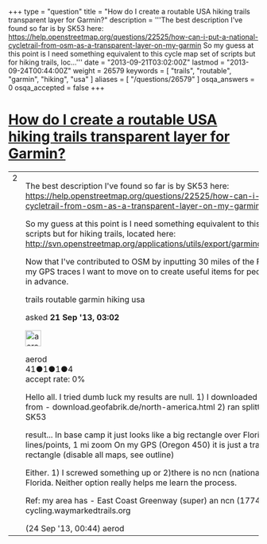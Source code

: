 +++
type = "question"
title = "How do I create a routable USA hiking trails transparent layer for Garmin?"
description = '''The best description I&#x27;ve found so far is by SK53 here: https://help.openstreetmap.org/questions/22525/how-can-i-put-a-national-cycletrail-from-osm-as-a-transparent-layer-on-my-garmin So my guess at this point is I need something equivalent to this cycle map set of scripts but for hiking trails, loc...'''
date = "2013-09-21T03:02:00Z"
lastmod = "2013-09-24T00:44:00Z"
weight = 26579
keywords = [ "trails", "routable", "garmin", "hiking", "usa" ]
aliases = [ "/questions/26579" ]
osqa_answers = 0
osqa_accepted = false
+++

<div class="headNormal">

# [How do I create a routable USA hiking trails transparent layer for Garmin?](/questions/26579/how-do-i-create-a-routable-usa-hiking-trails-transparent-layer-for-garmin)

</div>

<div id="main-body">

<div id="askform">

<table id="question-table" style="width:100%;">
<colgroup>
<col style="width: 50%" />
<col style="width: 50%" />
</colgroup>
<tbody>
<tr>
<td style="width: 30px; vertical-align: top"><div class="vote-buttons">
<span id="post-26579-upvote" class="ajax-command post-vote up" rel="nofollow" title="I like this post (click again to cancel)"> </span>
<div id="post-26579-score" class="post-score" title="current number of votes">
2
</div>
<span id="post-26579-downvote" class="ajax-command post-vote down" rel="nofollow" title="I dont like this post (click again to cancel)"> </span> <span id="favorite-mark" class="ajax-command favorite-mark" rel="nofollow" title="mark/unmark this question as favorite (click again to cancel)"> </span>
<div id="favorite-count" class="favorite-count">
&#10;</div>
</div></td>
<td><div id="item-right">
<div class="question-body">
<p>The best description I've found so far is by SK53 here: <a href="/questions/22525/how-can-i-put-a-national-cycletrail-from-osm-as-a-transparent-layer-on-my-garmin">https://help.openstreetmap.org/questions/22525/how-can-i-put-a-national-cycletrail-from-osm-as-a-transparent-layer-on-my-garmin</a></p>
<p>So my guess at this point is I need something equivalent to this cycle map set of scripts but for hiking trails, located here: <a href="http://svn.openstreetmap.org/applications/utils/export/garmincyclemap/network/">http://svn.openstreetmap.org/applications/utils/export/garmincyclemap/network/</a></p>
<p>Now that I've contributed to OSM by inputting 30 miles of the Florida Trail from my GPS traces I want to move on to create useful items for people to use. Thanks in advance.</p>
</div>
<div id="question-tags" class="tags-container tags">
<span class="post-tag tag-link-trails" rel="tag" title="see questions tagged &#39;trails&#39;">trails</span> <span class="post-tag tag-link-routable" rel="tag" title="see questions tagged &#39;routable&#39;">routable</span> <span class="post-tag tag-link-garmin" rel="tag" title="see questions tagged &#39;garmin&#39;">garmin</span> <span class="post-tag tag-link-hiking" rel="tag" title="see questions tagged &#39;hiking&#39;">hiking</span> <span class="post-tag tag-link-usa" rel="tag" title="see questions tagged &#39;usa&#39;">usa</span>
</div>
<div id="question-controls" class="post-controls">
&#10;</div>
<div class="post-update-info-container">
<div class="post-update-info post-update-info-user">
<p>asked <strong>21 Sep '13, 03:02</strong></p>
<img src="https://secure.gravatar.com/avatar/144c4f5f4e15f3334e9ba4412257a20d?s=32&amp;d=identicon&amp;r=g" class="gravatar" width="32" height="32" alt="aerod&#39;s gravatar image" />
<p><span>aerod</span><br />
<span class="score" title="41 reputation points">41</span><span title="1 badges"><span class="badge1">●</span><span class="badgecount">1</span></span><span title="1 badges"><span class="silver">●</span><span class="badgecount">1</span></span><span title="4 badges"><span class="bronze">●</span><span class="badgecount">4</span></span><br />
<span class="accept_rate" title="Rate of the user&#39;s accepted answers">accept rate:</span> <span title="aerod has no accepted answers">0%</span></p>
</div>
</div>
<div id="comments-container-26579" class="comments-container">
<span id="26664"></span>
<div id="comment-26664" class="comment">
<div id="post-26664-score" class="comment-score">
&#10;</div>
<div class="comment-text">
<p>Hello all. I tried dumb luck my results are null. 1) I downloaded florida.osm.pdf from - download.geofabrik.de/north-america.html 2) ran splitter and followed SK53</p>
<p>result... In base camp it just looks like a big rectangle over Florida, no lines/points, 1 mi zoom On my GPS (Oregon 450) it is just a transparent rectangle (disable all maps, see outline)</p>
<p>Either. 1) I screwed something up or 2)there is no ncn (national cycle network) in Florida. Neither option really helps me learn the process.</p>
<p>Ref: my area has - East Coast Greenway (super) an ncn (1774795) see on cycling.waymarkedtrails.org</p>
</div>
<div id="comment-26664-info" class="comment-info">
<span class="comment-age">(24 Sep '13, 00:44)</span> <span class="comment-user userinfo">aerod</span>
</div>
</div>
</div>
<div id="comment-tools-26579" class="comment-tools">
&#10;</div>
<div class="clear">
&#10;</div>
<div id="comment-26579-form-container" class="comment-form-container">
&#10;</div>
<div class="clear">
&#10;</div>
</div></td>
</tr>
</tbody>
</table>

</div>

</div>

